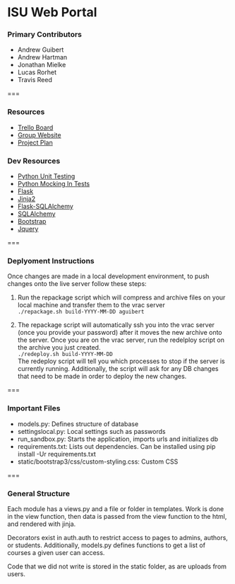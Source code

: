 ISU Web Portal
===
### Primary Contributors
* Andrew Guibert
* Andrew Hartman
* Jonathan Mielke
* Lucas Rorhet
* Travis Reed 

===
### Resources
* [Trello Board](https://trello.com/b/kPAKvBao/senior-design)
* [Group Website](http://may1518.ece.iastate.edu/)
* [Project Plan](https://drive.google.com/a/iastate.edu/file/d/0B6mbCLySBSQxOUxYQ196eUY5cXc/view?usp=sharing)

### Dev Resources
* [Python Unit Testing](https://docs.python.org/2/library/unittest.html)
* [Python Mocking In Tests](https://docs.python.org/3/library/unittest.mock.html)
* [Flask](http://flask.pocoo.org/)
* [Jinja2](http://jinja.pocoo.org/docs/dev/)
* [Flask-SQLAlchemy](https://pythonhosted.org/Flask-SQLAlchemy/)
* [SQLAlchemy](http://www.sqlalchemy.org/)
* [Bootstrap](http://getbootstrap.com/getting-started/)
* [Jquery](http://api.jquery.com/)

===
### Deplyoment Instructions
Once changes are made in a local development environment, to push changes onto the live server follow these steps:

1.  Run the repackage script which will compress and archive files on your local machine and transfer them to the vrac server<br>
`./repackage.sh build-YYYY-MM-DD aguibert`<br>

2.  The repackage script will automatically ssh you into the vrac server (once you provide your password) after it moves the new archive onto the server.  Once you are on the vrac server, run the redelploy script on the archive you just created.<br>
`./redeploy.sh build-YYYY-MM-DD`<br>
The redeploy script will tell you which processes to stop if the server is currently running.  Additionally, the script will ask for any DB changes that need to be made in order to deploy the new changes.

===
### Important Files
* models.py: Defines structure of database
* settingslocal.py: Local settings such as passwords
* run_sandbox.py: Starts the application, imports urls and initializes db
* requirements.txt: Lists out dependencies. Can be installed using pip install -Ur requirements.txt
* static/bootstrap3/css/custom-styling.css: Custom CSS

===
### General Structure
Each module has a views.py and a file or folder in templates. Work is done in the view function, then data is passed from the view function to the html, and rendered with jinja.

Decorators exist in auth.auth to restrict access to pages to admins, authors, or students. Additionally, models.py defines functions to get a list of courses a given user can access.

Code that we did not write is stored in the static folder, as are uploads from users.
